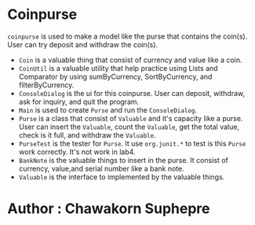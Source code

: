 # Coinpurse

`coinpurse` is used to make a model like the purse that contains the coin(s).
User can try deposit and withdraw the coin(s).
- `Coin` is a valuable thing that consist of currency and value like a coin.
- `CoinUtil` is a valuable utility that help practice using Lists and Comparator
  by using sumByCurrency, SortByCurrency, and filterByCurrency.
- `ConsoleDialog` is the ui for this coinpurse. User can deposit, withdraw, 
  ask for inquiry, and quit the program.
- `Main` is used to create `Purse` and run the `ConsoleDialog`.
- `Purse` is a class that consist of `Valuable` and it's capacity like a purse.
  User can insert the `Valuable`, count the `Valuable`, get the total value, check is it full,
  and withdraw the `Valuable`.
- `PurseTest` is the tester for `Purse`. It use `org.junit.*` to test is this `Purse` work correctly.
   It's not work in lab4.
- `BankNote` is the valuable things to insert in the purse. It consist of currency, value,and
  serial number like a bank note.
- `Valuable` is the interface to implemented by the valuable things.

# Author : Chawakorn Suphepre